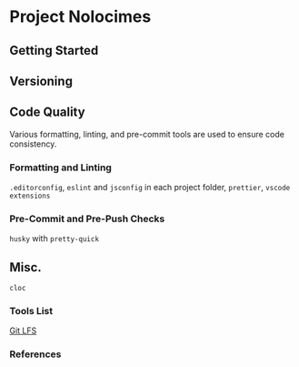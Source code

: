 # Project Nolocimes

## Getting Started

## Versioning

## Code Quality

Various formatting, linting, and pre-commit tools are used to ensure code consistency.

### Formatting and Linting

`.editorconfig`, `eslint` and `jsconfig` in each project folder, `prettier`, `vscode extensions`

### Pre-Commit and Pre-Push Checks

`husky` with `pretty-quick`

## Misc.

`cloc`

### Tools List

[Git LFS](https://git-lfs.github.com/)

### References
